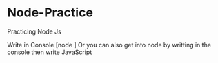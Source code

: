 # Node-Practice
Practicing Node Js

Write in Console [node <fileName>]
Or you can also get into node by writting <node> in the console then write JavaScript